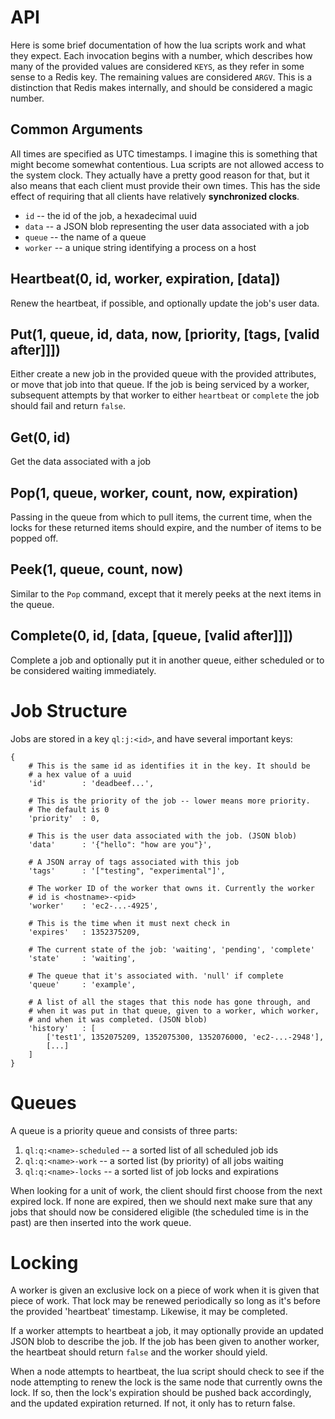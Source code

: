 API
===

Here is some brief documentation of how the lua scripts work and what they expect.
Each invocation begins with a number, which describes how many of the provided
values are considered `KEYS`, as they refer in some sense to a Redis key. The
remaining values are considered `ARGV`. This is a distinction that Redis makes
internally, and should be considered a magic number.

Common Arguments
----------------

All times are specified as UTC timestamps. I imagine this is something that might
become somewhat contentious. Lua scripts are not allowed access to the system
clock. They actually have a pretty good reason for that, but it also means that
each client must provide their own times. This has the side effect of requiring
that all clients have relatively __synchronized clocks__.

- `id` -- the id of the job, a hexadecimal uuid
- `data` -- a JSON blob representing the user data associated with a job
- `queue` -- the name of a queue
- `worker` -- a unique string identifying a process on a host

Heartbeat(0, id, worker, expiration, [data])
-------------------------------------------

Renew the heartbeat, if possible, and optionally update the job's user data.

Put(1, queue, id, data, now, [priority, [tags, [valid after]]])
---------------------------------------------------------------

Either create a new job in the provided queue with the provided attributes,
or move that job into that queue. If the job is being serviced by a worker,
subsequent attempts by that worker to either `heartbeat` or `complete` the
job should fail and return `false`.

Get(0, id)
----------

Get the data associated with a job

Pop(1, queue, worker, count, now, expiration)
---------------------------------------------

Passing in the queue from which to pull items, the current time, when the locks
for these returned items should expire, and the number of items to be popped
off.

Peek(1, queue, count, now)
--------------------------

Similar to the `Pop` command, except that it merely peeks at the next items
in the queue.

Complete(0, id, [data, [queue, [valid after]]])
-----------------------------------------------

Complete a job and optionally put it in another queue, either scheduled or to
be considered waiting immediately.

Job Structure
=============

Jobs are stored in a key `ql:j:<id>`, and have several important keys:

	{
		# This is the same id as identifies it in the key. It should be
		# a hex value of a uuid
		'id'        : 'deadbeef...',
		
		# This is the priority of the job -- lower means more priority.
		# The default is 0
		'priority'  : 0,
		
		# This is the user data associated with the job. (JSON blob)
		'data'      : '{"hello": "how are you"}',
		
		# A JSON array of tags associated with this job
		'tags'      : '["testing", "experimental"]',
		
		# The worker ID of the worker that owns it. Currently the worker
		# id is <hostname>-<pid>
		'worker'    : 'ec2-...-4925',
		
		# This is the time when it must next check in
		'expires'   : 1352375209,
		
		# The current state of the job: 'waiting', 'pending', 'complete'
		'state'     : 'waiting',
		
		# The queue that it's associated with. 'null' if complete
		'queue'     : 'example',
		
		# A list of all the stages that this node has gone through, and
		# when it was put in that queue, given to a worker, which worker,
		# and when it was completed. (JSON blob)
		'history'   : [
			['test1', 1352075209, 1352075300, 1352076000, 'ec2-...-2948'],
			[...]
		]
	}

Queues
======

A queue is a priority queue and consists of three parts:

1. `ql:q:<name>-scheduled` -- a sorted list of all scheduled job ids
1. `ql:q:<name>-work` -- a sorted list (by priority) of all jobs waiting
1. `ql:q:<name>-locks` -- a sorted list of job locks and expirations

When looking for a unit of work, the client should first choose from the 
next expired lock. If none are expired, then we should next make sure that
any jobs that should now be considered eligible (the scheduled time is in
the past) are then inserted into the work queue.

Locking
=======

A worker is given an exclusive lock on a piece of work when it is given
that piece of work. That lock may be renewed periodically so long as it's
before the provided 'heartbeat' timestamp. Likewise, it may be completed.

If a worker attempts to heartbeat a job, it may optionally provide an updated
JSON blob to describe the job. If the job has been given to another worker,
the heartbeat should return `false` and the worker should yield.

When a node attempts to heartbeat, the lua script should check to see if the
node attempting to renew the lock is the same node that currently owns the
lock. If so, then the lock's expiration should be pushed back accordingly, 
and the updated expiration returned. If not, it only has to return false.